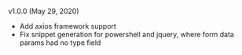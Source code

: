 v1.0.0 (May 29, 2020)
- Add axios framework support
- Fix snippet generation for powershell and jquery, where form data params had no type field